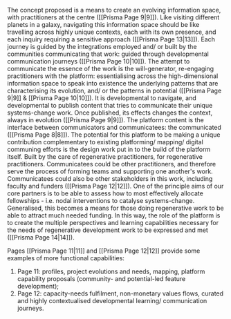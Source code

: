 The concept proposed is a means to create an evolving information space, with practitioners at the centre ([[Prisma Page 9|9]]). Like visiting different planets in a galaxy, navigating this information space should be like travelling across highly unique contexts, each with its own presence, and each inquiry requiring a sensitive approach ([[Prisma Page 13|13]]). Each journey is guided by the integrations employed and/ or built by the communities communicating that work: guided through developmental communication journeys ([[Prisma Page 10|10]]). The attempt to communicate the essence of the work is the will-generator, re-engaging practitioners with the platform: essentialising across the high-dimensional information space to speak into existence the underlying patterns that are characterising its evolution, and/ or the patterns in potential ([[Prisma Page 9|9]] & [[Prisma Page 10|10]]). It is developmental to navigate, and developmental to publish content that tries to communicate their unique systems-change work. Once published, its effects changes the context, always in evolution ([[Prisma Page 9|9]]). The platform content is the interface between communicators and communicatees: the communicated ([[Prisma Page 8|8]]). The potential for this platform to be making a unique contribution complementary to existing platforming/ mapping/ digital communing efforts is the design work put in to the build of the platform itself. Built by the care of regenerative practitioners, for regenerative practitioners. Communicatees could be other practitioners, and therefore serve the process of forming teams and supporting one another's work. Communicatees could also be other stakeholders in this work, including faculty and funders ([[Prisma Page 12|12]]). One of the principle aims of our core partners is to be able to assess how to most effectively allocate fellowships - i.e. nodal interventions to catalyse systems-change. Generalised, this becomes a means for those doing regenerative work to be able to attract much needed funding. In this way, the role of the platform is to create the multiple perspectives and learning capabilities necessary for the needs of regenerative development work to be expressed and met ([[Prisma Page 14|14]]). 

Pages [[Prisma Page 11|11]] and [[Prisma Page 12|12]] provide some examples of more functional capabilities: 
1. Page 11: profiles, project evolutions and needs, mapping, platform capability proposals (community- and potential-led feature development); 
2. Page 12: capacity-needs fulfilment, non-monetary values flows, curated and highly contextualised developmental learning/ communication journeys. 